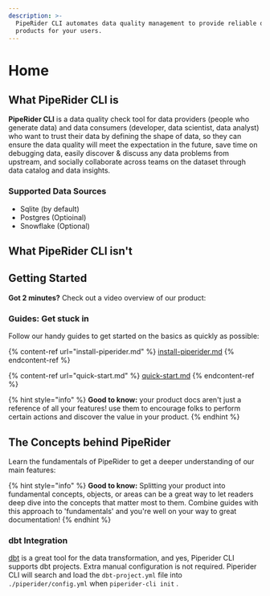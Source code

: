 ```yaml
---
description: >-
  PipeRider CLI automates data quality management to provide reliable data
  products for your users.
---
```


# Home

## What PipeRider CLI is

**PipeRider CLI** is a data quality check tool for data providers (people who generate data) and data consumers (developer, data scientist, data analyst) who want to trust their data by defining the shape of data, so they can ensure the data quality will meet the expectation in the future, save time on debugging data, easily discover & discuss any data problems from upstream, and socially collaborate across teams on the dataset through data catalog and data insights.

### Supported Data Sources

* Sqlite (by default)
* Postgres (Optioinal)
* Snowflake (Optional)

## What PipeRider CLI isn't

## Getting Started

**Got 2 minutes?** Check out a video overview of our product:

### Guides: Get stuck in

Follow our handy guides to get started on the basics as quickly as possible:

{% content-ref url="install-piperider.md" %}
[install-piperider.md](install-piperider.md)
{% endcontent-ref %}

{% content-ref url="quick-start.md" %}
[quick-start.md](quick-start.md)
{% endcontent-ref %}

{% hint style="info" %}
**Good to know:** your product docs aren't just a reference of all your features! use them to encourage folks to perform certain actions and discover the value in your product.
{% endhint %}

## The Concepts behind PipeRider

Learn the fundamentals of PipeRider to get a deeper understanding of our main features:

{% hint style="info" %}
**Good to know:** Splitting your product into fundamental concepts, objects, or areas can be a great way to let readers deep dive into the concepts that matter most to them. Combine guides with this approach to 'fundamentals' and you're well on your way to great documentation!
{% endhint %}

### dbt Integration

[dbt](https://www.getdbt.com/) is a great tool for the data transformation, and yes, Piperider CLI supports dbt projects. Extra manual configuration is not required. Piperider CLI will search and load the `dbt-project.yml` file into `./piperider/config.yml` when `piperider-cli init` .&#x20;

